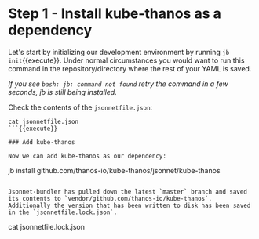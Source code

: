 # Step 1 - Install kube-thanos as a dependency

Let's start by initializing our development environment by running `jb init`{{execute}}.
Under normal circumstances you would want to run this command in the repository/directory where the rest of your YAML is saved.

_If you see `bash: jb: command not found` retry the command in a few seconds, jb is still being installed._

Check the contents of the `jsonnetfile.json`:
```
cat jsonnetfile.json
```{{execute}}

### Add kube-thanos

Now we can add kube-thanos as our dependency:
```
jb install github.com/thanos-io/kube-thanos/jsonnet/kube-thanos
```{{execute}}

Jsonnet-bundler has pulled down the latest `master` branch and saved its contents to `vendor/github.com/thanos-io/kube-thanos`.
Additionally the version that has been written to disk has been saved in the `jsonnetfile.lock.json`.

```
cat jsonnetfile.lock.json
```{{execute}}
